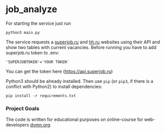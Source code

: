 # job_analyze


For starting the service just run 

```
python3 main.py 

```
The service requests a [superjob.ru](https://superjob.ru) and [hh.ru](https://hh.ru) websites using their API and show two tables with current vacancies. Before running you have to add superjob.ru token to .env:

```
'SUPERJOBTOKEN'='YOUR TOKEN'
```

You can get the token here (https://api.superjob.ru)


Python3 should be already installed. 
Then use `pip` (or `pip3`, if there is a conflict with Python2) to install dependencies:
```
pip install -r requirements.txt
```

### Project Goals

The code is written for educational purposes on online-course for web-developers [dvmn.org](https://dvmn.org/).
